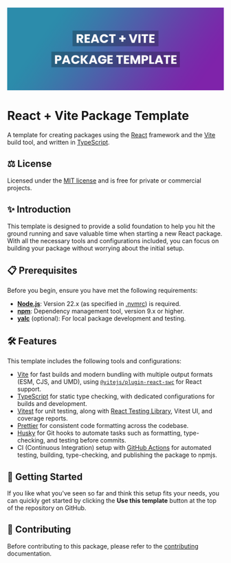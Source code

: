 ![React + Vite Package Template](https://raw.githubusercontent.com/andrewdyer/public-assets/refs/heads/main/images/covers/react-vite-package-template.png)

# React + Vite Package Template

A template for creating packages using the [React](https://react.dev/) framework and the [Vite](https://vitejs.dev/) build tool, and written in [TypeScript](https://www.typescriptlang.org/).

## ⚖️ License

Licensed under the [MIT license](https://opensource.org/licenses/MIT) and is free for private or commercial projects.

## ✨ Introduction

This template is designed to provide a solid foundation to help you hit the ground running and save valuable time when starting a new React package. With all the necessary tools and configurations included, you can focus on building your package without worrying about the initial setup.

## 📋 Prerequisites

Before you begin, ensure you have met the following requirements:

- **[Node.js](https://nodejs.org/)**: Version 22.x (as specified in [.nvmrc](.nvmrc)) is required.
- **[npm](https://www.npmjs.com/)**: Dependency management tool, version 9.x or higher.
- **[yalc](https://github.com/wclr/yalc)** (optional): For local package development and testing.

## 🛠️ Features

This template includes the following tools and configurations:

- [Vite](https://vitejs.dev/) for fast builds and modern bundling with multiple output formats (ESM, CJS, and UMD), using [`@vitejs/plugin-react-swc`](https://www.npmjs.com/package/@vitejs/plugin-react-swc) for React support.
- [TypeScript](https://www.typescriptlang.org/) for static type checking, with dedicated configurations for builds and development.
- [Vitest](https://vitest.dev/) for unit testing, along with [React Testing Library](https://testing-library.com/docs/react-testing-library/intro/), Vitest UI, and coverage reports.
- [Prettier](https://prettier.io/) for consistent code formatting across the codebase.
- [Husky](https://typicode.github.io/husky/#/) for Git hooks to automate tasks such as formatting, type-checking, and testing before commits.
- CI (Continuous Integration) setup with [GitHub Actions](https://github.com/features/actions) for automated testing, building, type-checking, and publishing the package to npmjs.

## 🚀 Getting Started

If you like what you've seen so far and think this setup fits your needs, you can quickly get started by clicking the **Use this template** button at the top of the repository on GitHub.

## 🤝 Contributing

Before contributing to this package, please refer to the [contributing](./CONTRIBUTING.md) documentation.
